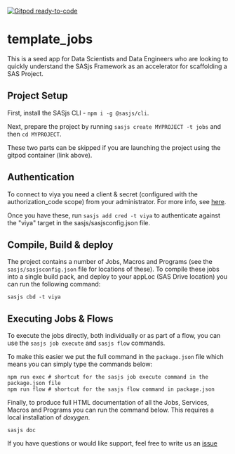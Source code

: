 [![Gitpod ready-to-code](https://img.shields.io/badge/Gitpod-ready--to--code-blue?logo=gitpod)](https://gitpod.io/#https://github.com/sasjs/template_jobs)

# template_jobs

This is a seed app for Data Scientists and Data Engineers who are looking to quickly understand the SASjs Framework as an accelerator for scaffolding a SAS Project.

## Project Setup

First, install the SASjs CLI - `npm i -g @sasjs/cli`.

Next, prepare the project by running `sasjs create MYPROJECT -t jobs` and then `cd MYPROJECT`.  

These two parts can be skipped if you are launching the project using the gitpod container (link above).

## Authentication
To connect to viya you need a client & secret (configured with the authorization_code scope) from your administrator.  For more info, see [here](https://cli.sasjs.io/faq/#how-can-i-obtain-a-viya-client-and-secret).

Once you have these, run `sasjs add cred -t viya` to authenticate against the "viya" target in the sasjs/sasjsconfig.json file.

## Compile, Build & deploy
The project contains a number of Jobs, Macros and Programs (see the `sasjs/sasjsconfig.json` file for locations of these).  To compile these jobs into a single build pack, and deploy to your appLoc (SAS Drive location) you can run the following command:

```
sasjs cbd -t viya
```

## Executing Jobs & Flows
To execute the jobs directly, both individually or as part of a flow, you can use the `sasjs job execute` and `sasjs flow` commands.

To make this easier we put the full command in the `package.json` file which means you can simply type the commands below:

```
npm run exec # shortcut for the sasjs job execute command in the package.json file
npm run flow # shortcut for the sasjs flow command in package.json
```

Finally, to produce full HTML documentation of all the Jobs, Services, Macros and Programs you can run the command below.  This requires a local installation of *doxygen*.

```
sasjs doc 
```

If you have questions or would like support, feel free to write us an [issue](https://github.com/sasjs/template_jobs/issues)


